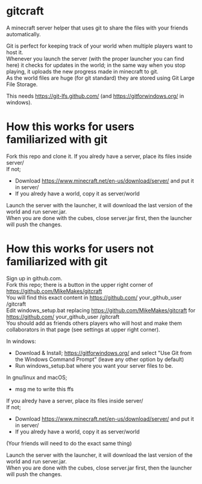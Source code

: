 # gitcraft
A minecraft server helper that uses git to share the files with your friends automatically.  

Git is perfect for keeping track of your world when multiple players want to host it.  
Whenever you launch the server (with the proper launcher you can find here) it checks for updates in the world; in the same way when you stop playing, it uploads the new progress made in minecraft to git.  
As the world files are huge (for git standard) they are stored using Git Large File Storage.

This needs https://git-lfs.github.com/ (and https://gitforwindows.org/ in windows).

# How this works for users familiarized with git
Fork this repo and clone it. 
If you alredy have a server, place its files inside server/  
If not;
* Download https://www.minecraft.net/en-us/download/server/ and put it in server/  
* If you alredy have a world, copy it as server/world

Launch the server with the launcher, it will download the last version of the world and run server.jar.  
When you are done with the cubes, close server.jar first, then the launcher will push the changes.


# How this works for users not familiarized with git
Sign up in github.com.  
Fork this repo; there is a button in the upper right corner of https://github.com/MikeMakes/gitcraft  
You will find this exact content in https://github.com/ your_github_user /gitcraft  
Edit windows_setup.bat replacing https://github.com/MikeMakes/gitcraft for https://github.com/ your_github_user /gitcraft  
You should add as friends others players who will host and make them collaborators in that page (see settings at upper right corner).

In windows:
 * Download & Install; https://gitforwindows.org/ and select "Use Git from the Windows Command Prompt" (leave any other option by default)
  * Run windows_setup.bat where you want your server files to be.
 
 In gnu/linux and macOS;
  * msg me to write this ffs
  
If you alredy have a server, place its files inside server/  
If not;
* Download https://www.minecraft.net/en-us/download/server/ and put it in server/  
* If you alredy have a world, copy it as server/world

(Your friends will need to do the exact same thing)

Launch the server with the launcher, it will download the last version of the world and run server.jar.  
When you are done with the cubes, close server.jar first, then the launcher will push the changes.
